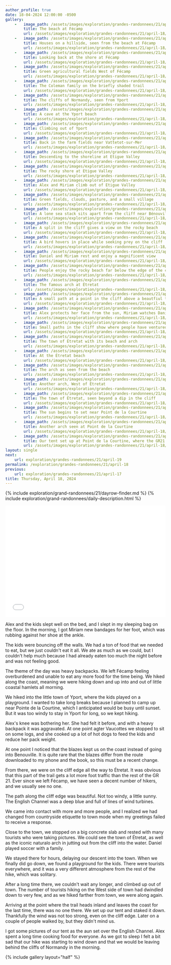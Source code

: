 ```yaml
---
author_profile: true
date: 18-04-2024 12:00:00 -0500
gallery:
    -   image_path: /assets/images/exploration/grandes-randonnees/21/april-18/small/101201.jpg
        title: The beach at Fécamp
        url: /assets/images/exploration/grandes-randonnees/21/april-18/large/101201.jpg
    -   image_path: /assets/images/exploration/grandes-randonnees/21/april-18/small/101213.jpg
        title: Houses on a hillside, seen from the beach at Fécamp
        url: /assets/images/exploration/grandes-randonnees/21/april-18/large/101213.jpg
    -   image_path: /assets/images/exploration/grandes-randonnees/21/april-18/small/103926.jpg
        title: Looking back at the shore at Fécamp
        url: /assets/images/exploration/grandes-randonnees/21/april-18/large/103926.jpg
    -   image_path: /assets/images/exploration/grandes-randonnees/21/april-18/small/105913.jpg
        title: Green agricultural fields West of Fécamp
        url: /assets/images/exploration/grandes-randonnees/21/april-18/large/105913.jpg
    -   image_path: /assets/images/exploration/grandes-randonnees/21/april-18/small/121223.jpg
        title: The Coleman family on the briefly shaded trail
        url: /assets/images/exploration/grandes-randonnees/21/april-18/large/121223.jpg
    -   image_path: /assets/images/exploration/grandes-randonnees/21/april-18/small/122004.jpg
        title: The cliffs of Normandy, seen from Yport
        url: /assets/images/exploration/grandes-randonnees/21/april-18/large/122004.jpg
    -   image_path: /assets/images/exploration/grandes-randonnees/21/april-18/small/131116.jpg
        title: A cave at the Yport beach
        url: /assets/images/exploration/grandes-randonnees/21/april-18/large/131116.jpg
    -   image_path: /assets/images/exploration/grandes-randonnees/21/april-18/small/132316.jpg
        title: Climbing out of Yport
        url: /assets/images/exploration/grandes-randonnees/21/april-18/large/132316.jpg
    -   image_path: /assets/images/exploration/grandes-randonnees/21/april-18/small/144028.jpg
        title: Back in the farm fields near Vattetot-sur-Mer
        url: /assets/images/exploration/grandes-randonnees/21/april-18/large/144028.jpg
    -   image_path: /assets/images/exploration/grandes-randonnees/21/april-18/small/144646.jpg
        title: Descending to the shoreline at Etigue Valley
        url: /assets/images/exploration/grandes-randonnees/21/april-18/large/144646.jpg
    -   image_path: /assets/images/exploration/grandes-randonnees/21/april-18/small/145047.jpg
        title: The rocky shore at Etigue Valley
        url: /assets/images/exploration/grandes-randonnees/21/april-18/large/145047.jpg
    -   image_path: /assets/images/exploration/grandes-randonnees/21/april-18/small/150012.jpg
        title: Alex and Miriam climb out of Etigue Valley
        url: /assets/images/exploration/grandes-randonnees/21/april-18/large/150012.jpg
    -   image_path: /assets/images/exploration/grandes-randonnees/21/april-18/small/151727.jpg
        title: Green fields, clouds, pasture, and a small village
        url: /assets/images/exploration/grandes-randonnees/21/april-18/large/151727.jpg
    -   image_path: /assets/images/exploration/grandes-randonnees/21/april-18/small/151752.jpg
        title: A lone sea stack sits apart from the cliff near Bénouville
        url: /assets/images/exploration/grandes-randonnees/21/april-18/large/151752.jpg
    -   image_path: /assets/images/exploration/grandes-randonnees/21/april-18/small/152016.jpg
        title: A split in the cliff gives a view on the rocky beach
        url: /assets/images/exploration/grandes-randonnees/21/april-18/large/152016.jpg
    -   image_path: /assets/images/exploration/grandes-randonnees/21/april-18/small/152705.jpg
        title: A bird hovers in place while seeking prey on the cliff
        url: /assets/images/exploration/grandes-randonnees/21/april-18/large/152705.jpg
    -   image_path: /assets/images/exploration/grandes-randonnees/21/april-18/small/155752.jpg
        title: Daniel and Miriam rest and enjoy a magnificent view
        url: /assets/images/exploration/grandes-randonnees/21/april-18/large/155752.jpg
    -   image_path: /assets/images/exploration/grandes-randonnees/21/april-18/small/163033.jpg
        title: People enjoy the rocky beach far below the edge of the cliff
        url: /assets/images/exploration/grandes-randonnees/21/april-18/large/163033.jpg
    -   image_path: /assets/images/exploration/grandes-randonnees/21/april-18/small/165021.jpg
        title: The famous arch at Étretat
        url: /assets/images/exploration/grandes-randonnees/21/april-18/large/165021.jpg
    -   image_path: /assets/images/exploration/grandes-randonnees/21/april-18/small/165157.jpg
        title: A small path at a point in the cliff above a beautfiul turquoise beach
        url: /assets/images/exploration/grandes-randonnees/21/april-18/large/165157.jpg
    -   image_path: /assets/images/exploration/grandes-randonnees/21/april-18/small/170133.jpg
        title: Alex protects her face from the sun, Miriam watches Daniel play soccer
        url: /assets/images/exploration/grandes-randonnees/21/april-18/large/170133.jpg
    -   image_path: /assets/images/exploration/grandes-randonnees/21/april-18/small/170323.jpg
        title: Small paths in the cliff show where people have ventured out to the edge
        url: /assets/images/exploration/grandes-randonnees/21/april-18/large/170323.jpg
    -   image_path: /assets/images/exploration/grandes-randonnees/21/april-18/small/173447.jpg
        title: The town of Étretat with its beach and arch
        url: /assets/images/exploration/grandes-randonnees/21/april-18/large/173447.jpg
    -   image_path: /assets/images/exploration/grandes-randonnees/21/april-18/small/174157.jpg
        title: At the Étretat beach
        url: /assets/images/exploration/grandes-randonnees/21/april-18/large/174157.jpg
    -   image_path: /assets/images/exploration/grandes-randonnees/21/april-18/small/182216.jpg
        title: The arch as seen from the beach
        url: /assets/images/exploration/grandes-randonnees/21/april-18/large/182216.jpg
    -   image_path: /assets/images/exploration/grandes-randonnees/21/april-18/small/193030.jpg
        title: Another arch, West of Étretat
        url: /assets/images/exploration/grandes-randonnees/21/april-18/large/193030.jpg
    -   image_path: /assets/images/exploration/grandes-randonnees/21/april-18/small/193142.jpg
        title: The town of Étretat, seen beyond a dip in the cliff
        url: /assets/images/exploration/grandes-randonnees/21/april-18/large/193142.jpg
    -   image_path: /assets/images/exploration/grandes-randonnees/21/april-18/small/210011.jpg
        title: The sun begins to set near Point de la Courtine
        url: /assets/images/exploration/grandes-randonnees/21/april-18/large/210011.jpg
    -   image_path: /assets/images/exploration/grandes-randonnees/21/april-18/small/210204.jpg
        title: Another arch seen at Point de la Courtine
        url: /assets/images/exploration/grandes-randonnees/21/april-18/large/210204.jpg
    -   image_path: /assets/images/exploration/grandes-randonnees/21/april-18/small/210213.jpg
        title: Our tent set up at Point de la Courtine, where the GR21 leaves the coast
        url: /assets/images/exploration/grandes-randonnees/21/april-18/large/210213.jpg
layout: single
next:
    url: exploration/grandes-randonnees/21/april-19
permalink: /exploration/grandes-randonnees/21/april-18
previous:
    url: exploration/grandes-randonnees/21/april-17
title: Thursday, April 18, 2024
---
```

{% include exploration/grand-randonnees/21/dayrow-finder.md %}
{% include exploration/grand-randonnees/daily-description.html %}

<iframe width="100%" height="350px" frameborder="0" allowfullscreen allow="geolocation" src="//umap.openstreetmap.fr/en/map/april-18-2024-on-the-gr-21_1064940?scaleControl=true&miniMap=false&scrollWheelZoom=true&zoomControl=true&editMode=disabled&moreControl=true&searchControl=false&tilelayersControl=null&embedControl=false&datalayersControl=null&onLoadPanel=none&captionBar=false&captionMenus=false&editinosmControl=false&locateControl=false&captionControl=false#11/49.7359/0.2700"></iframe>

Alex and the kids slept well on the bed, and I slept in my sleeping bag on the floor. In the morning, I got Miriam new bandages for her foot, which was rubbing against her shoe at the ankle.

The kids were bouncing off the walls. We had a ton of food that we needed to eat, but we just couldn't eat it all. We ate as much as we could, but I couldn't help much because I had already eaten too much the night before and was not feeling good.

The theme of the day was heavy backpacks. We left Fécamp feeling overburdened and unable to eat any more food for the time being. We hiked along the coast, meaning we were hiking down and up into and out of little coastal hamlets all morning.

We hiked into the little town of Yport, where the kids played on a playground. I wanted to take long breaks because I planned to camp up near Pointe de la Courtine, which I anticipated would be busy until sunset. But it was too windy to stay in Yport for long, so we kept hiking.

Alex's knee was bothering her. She had felt it before, and with a heavy backpack it was aggravated. At one point agter Vaucottes we stopped to sit on some logs, and she cooked up a lot of hot dogs to feed the kids and reduce her pack weight.

At one point I noticed that the blazes kept us on the coast instead of going into Benouville. It is quite rare that the blazes differ from the route downloaded to my phone and the book, so this must be a recent change.

From there, we were on the cliff edge all the way to Étretat. It was obvious that this part of the trail gets a lot more foot traffic than the rest of the GR 21. Ever since we left Fécamp, we have seen a decent number of hikers, and we usually see no one.

The path along the cliff edge was beautiful. Not too windy, a little sunny. The English Channel was a deep blue and full of lines of wind turbines.

We came into contact with more and more people, and I realized we had changed from countryside etiquette to town mode when my greetings failed to receive a response.

Close to the town, we stopped on a big concrete slab and rested with many tourists who were taking pictures. We could see the town of Étretat, as well as the iconic naturalo arch in jutting out from the cliff into the water. Daniel played soccer with a family.

We stayed there for hours, delaying our descent into the town. When we finally did go down, we found a playground for the kids. There were tourists everywhere, and it was a very different atmosphere from the rest of the hike, which was solitary.

After a long time there, we couldn't wait any longer, and climbed up out of town. The number of tourists hiking on the West side of town had dwindled down to very few, and as we hiked farther from town, we were along again.

Arriving at the point where the trail heads inland and leaves the coast for the last time, there was no one there. We set up our tent and staked it down. Thankfully the wind was not too strong, even on the cliff edge. Later on a couple of people walked by, but they didn't mind us.

I got some pictures of our tent as the aun set over the English Channel. Alex spent a long time cooking food for everyone. As we got to sleep I felt a bit sad that our hike was starting to wind down and that we would be leaving behind the cliffs of Normandy in the morning.

{% include gallery layout="half" %}